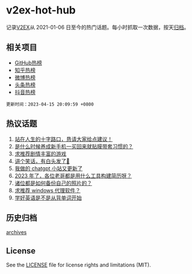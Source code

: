 # v2ex-hot-hub

 记录[V2EX](https://www.v2ex.com/)从 2021-01-06 日至今的热门话题。每小时抓取一次数据，按天[归档](archives)。
 
 ## 相关项目

- [GitHub热榜](https://github.com/snaildev/github-hot-hub)
- [知乎热榜](https://github.com/snaildev/zhihu-hot-hub)
- [微博热榜](https://github.com/snaildev/weibo-hot-hub)
- [头条热榜](https://github.com/snaildev/toutiao-hot-hub)
- [抖音热榜](https://github.com/snaildev/douyin-hot-hub)


 `更新时间：2023-04-15 20:09:59 +0800`

## 热议话题

1. [站在人生的十字路口，恳请大家给点建议！](https://www.v2ex.com/t/932709)
1. [是什么时候养成新手机一买回来就贴膜带套习惯的？](https://www.v2ex.com/t/932721)
1. [求推荐剧情丰富的游戏](https://www.v2ex.com/t/932678)
1. [讲个笑话，有白头发了🥵](https://www.v2ex.com/t/932623)
1. [我做的 chatgpt 小站又更新了](https://www.v2ex.com/t/932685)
1. [2023 年了，各位老哥都是用什么工具构建简历呀？](https://www.v2ex.com/t/932654)
1. [诸位都是如何备份自己的照片的？](https://www.v2ex.com/t/932724)
1. [求推荐 windows 代理软件？](https://www.v2ex.com/t/932695)
1. [学好英语是不是从背单词开始](https://www.v2ex.com/t/932653)

## 历史归档

[archives](archives)

## License

See the [LICENSE](LICENSE) file for license rights and limitations (MIT).
